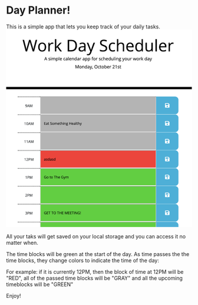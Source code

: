 # Day Planner!

This is a simple app that lets you keep track of your daily tasks.
![](screenShot.png)

All your taks will get saved on your local storage and you can access it no matter when.

The time blocks will be green at the start of the day.
As time passes the the time blocks, they change colors to indicate the time of the day:

For example: if it is currently 12PM, then the block of time at 12PM will be "RED", all of the passed time blocks will be "GRAY" and all the upcoming timeblocks will be "GREEN"

Enjoy! 
